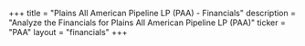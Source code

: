+++
title = "Plains All American Pipeline LP (PAA) - Financials"
description = "Analyze the Financials for Plains All American Pipeline LP (PAA)"
ticker = "PAA"
layout = "financials"
+++

